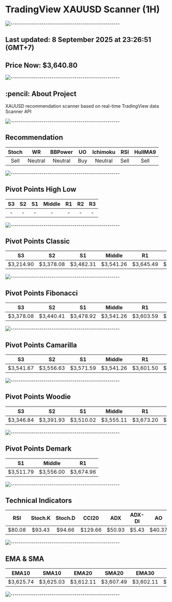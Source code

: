# TradingView XAUUSD Scanner (1H)
![-----------------------------------------------------](https://raw.githubusercontent.com/andreasbm/readme/master/assets/lines/rainbow.png)
## Last updated: 8 September 2025 at 23:26:51 (GMT+7)
## Price Now: $3,640.80
![-----------------------------------------------------](https://raw.githubusercontent.com/andreasbm/readme/master/assets/lines/rainbow.png)
<h2 id="about-the-project"> :pencil: About Project</h2>
XAUUSD recommendation scanner based on real-time TradingView data Scanner API


![-----------------------------------------------------](https://raw.githubusercontent.com/andreasbm/readme/master/assets/lines/rainbow.png)

## Recommendation
| Stoch | WR | BBPower | UO | Ichimoku | RSI | HullMA9 |
| :---: | :---: | :---: | :---: | :---: | :---: | :---: |
| Sell | Neutral | Neutral | Buy | Neutral | Sell | Sell |


![-----------------------------------------------------](https://raw.githubusercontent.com/andreasbm/readme/master/assets/lines/rainbow.png)

## Pivot Points High Low
| S3 | S2 | S1 | Middle | R1 | R2 | R3 |
| :---: | :---: | :---: | :---: | :---: | :---: | :---: |
| - | - | - | - | - | - | - |


![-----------------------------------------------------](https://raw.githubusercontent.com/andreasbm/readme/master/assets/lines/rainbow.png)

## Pivot Points Classic
| S3 | S2 | S1 | Middle | R1 | R2 | R3 |
| :---: | :---: | :---: | :---: | :---: | :---: | :---: |
| $3,214.90 | $3,378.08 | $3,482.31 | $3,541.26 | $3,645.49 | $3,704.44 | $3,867.62 |


![-----------------------------------------------------](https://raw.githubusercontent.com/andreasbm/readme/master/assets/lines/rainbow.png)

## Pivot Points Fibonacci
| S3 | S2 | S1 | Middle | R1 | R2 | R3 |
| :---: | :---: | :---: | :---: | :---: | :---: | :---: |
| $3,378.08 | $3,440.41 | $3,478.92 | $3,541.26 | $3,603.59 | $3,642.10 | $3,704.44 |


![-----------------------------------------------------](https://raw.githubusercontent.com/andreasbm/readme/master/assets/lines/rainbow.png)

## Pivot Points Camarilla
| S3 | S2 | S1 | Middle | R1 | R2 | R3 |
| :---: | :---: | :---: | :---: | :---: | :---: | :---: |
| $3,541.67 | $3,556.63 | $3,571.59 | $3,541.26 | $3,601.50 | $3,616.46 | $3,631.42 |


![-----------------------------------------------------](https://raw.githubusercontent.com/andreasbm/readme/master/assets/lines/rainbow.png)

## Pivot Points Woodie
| S3 | S2 | S1 | Middle | R1 | R2 | R3 |
| :---: | :---: | :---: | :---: | :---: | :---: | :---: |
| $3,346.84 | $3,391.93 | $3,510.02 | $3,555.11 | $3,673.20 | $3,718.29 | $3,836.38 |


![-----------------------------------------------------](https://raw.githubusercontent.com/andreasbm/readme/master/assets/lines/rainbow.png)

## Pivot Points Demark
| S1 | Middle | R1 |
| :---: | :---: | :---: |
| $3,511.79 | $3,556.00 | $3,674.96 |


![-----------------------------------------------------](https://raw.githubusercontent.com/andreasbm/readme/master/assets/lines/rainbow.png)

## Technical Indicators
| RSI | Stoch.K | Stoch.D | CCI20 | ADX | ADX-DI | AO | Mom | MACD | MACD | W.R | HullMA9 |
| :---: | :---: | :---: | :---: | :---: | :---: | :---: | :---: | :---: | :---: | :---: | :---: |
| $80.08 | $93.43 | $94.66 | $129.66 | $50.93 | $5.43 | $40.37 | $42.46 | $16.74 | $13.90 | -$8.60 | $3,645.45 |


![-----------------------------------------------------](https://raw.githubusercontent.com/andreasbm/readme/master/assets/lines/rainbow.png)

## EMA & SMA
| EMA10 | SMA10 | EMA20 | SMA20 | EMA30 | SMA30 | EMA50 | SMA50 | EMA100 | SMA100 | EMA200 | SMA200 |
| :---: | :---: | :---: | :---: | :---: | :---: | :---: | :---: | :---: | :---: | :---: | :---: |
| $3,625.74 | $3,625.03 | $3,612.11 | $3,607.49 | $3,602.11 | $3,599.82 | $3,586.93 | $3,580.03 | $3,556.21 | $3,558.19 | $3,508.14 | $3,492.46 |


![-----------------------------------------------------](https://raw.githubusercontent.com/andreasbm/readme/master/assets/lines/rainbow.png)